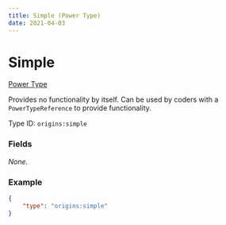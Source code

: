 ```yaml
---
title: Simple (Power Type)
date: 2021-04-03
---
```


# Simple

[Power Type](../power_types.md)

Provides no functionality by itself. Can be used by coders with a `PowerTypeReference` to provide functionality.

Type ID: `origins:simple`

### Fields

_None._


### Example
```json
{
    "type": "origins:simple"
}
```